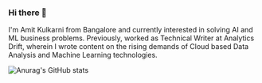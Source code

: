 ### Hi there 👋

I'm Amit Kulkarni from Bangalore and currently interested in solving AI and ML business problems. Previously, worked as Technical Writer at Analytics Drift, wherein I wrote content on the rising demands of Cloud based Data Analysis and Machine Learning technologies.

![Anurag's GitHub stats](https://github-readme-stats.vercel.app/api?username=amit0902&show_icons=true&theme=highcontrast)

<!--
**amit0902/amit0902** is a ✨ _special_ ✨ repository because its `README.md` (this file) appears on your GitHub profile.

Here are some ideas to get you started:

- 🔭 I’m currently working on ...
- 🌱 I’m currently learning ...
- 👯 I’m looking to collaborate on ...
- 🤔 I’m looking for help with ...
- 💬 Ask me about ...
- 📫 How to reach me: ...
- 😄 Pronouns: ...
- ⚡ Fun fact: ...
-->
